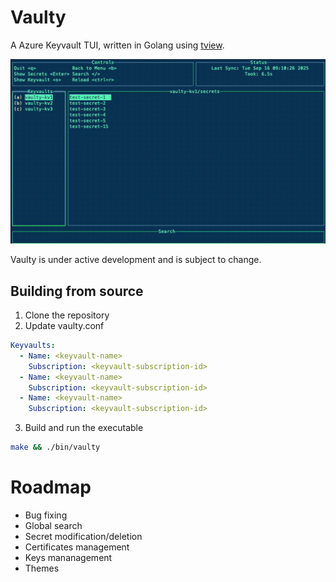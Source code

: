 # Vaulty

A Azure Keyvault TUI, written in Golang using [tview](https://github.com/rivo/tview/tree/master). 

![Screenshot](vaulty.gif)

Vaulty is under active development and is subject to change. 

## Building from source

1. Clone the repository
2. Update vaulty.conf

``` yaml
Keyvaults:
  - Name: <keyvault-name>
    Subscription: <keyvault-subscription-id>
  - Name: <keyvault-name>
    Subscription: <keyvault-subscription-id>
  - Name: <keyvault-name>
    Subscription: <keyvault-subscription-id>
```
3. Build and run the executable

``` bash
make && ./bin/vaulty
```

# Roadmap
- Bug fixing
- Global search
- Secret modification/deletion
- Certificates management
- Keys mananagement
- Themes






